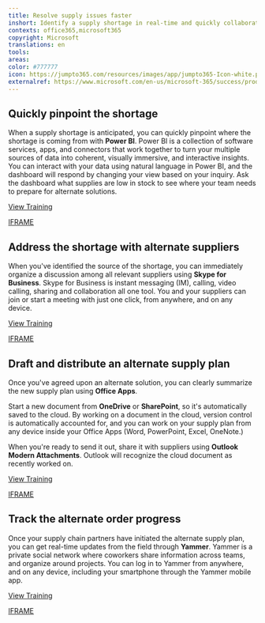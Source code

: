 ```yaml
---
title: Resolve supply issues faster
inshort: Identify a supply shortage in real-time and quickly collaborate with supply chain partners to find an alternative solution.
contexts: office365,microsoft365
copyright: Microsoft
translations: en
tools: 
areas: 
color: #777777
icon: https://jumpto365.com/resources/images/app/jumpto365-Icon-white.png
externalref: https://www.microsoft.com/en-us/microsoft-365/success/productivitylibrary/resolve-supply-issues-faster
---
```


## Quickly pinpoint the shortage

When a supply shortage is anticipated, you can quickly pinpoint where the shortage is coming from with **Power BI**. Power BI is a collection of software services, apps, and connectors that work together to turn your multiple sources of data into coherent, visually immersive, and interactive insights. You can interact with your data using natural language in Power BI, and the dashboard will respond by changing your view based on your inquiry. Ask the dashboard what supplies are low in stock to see where your team needs to prepare for alternate solutions.

[View Training](https://powerbi.microsoft.com/en-us/guided-learning/?CorrelationId=970fea4d-7627-40eb-8a19-0ed08246ed6e&ui=en-US&rs=en-US&ad=US)

[IFRAME](https://www.microsoft.com/en-us/videoplayer/embed/RE1UK8Y)

## Address the shortage with alternate suppliers

When you've identified the source of the shortage, you can immediately organize a discussion among all relevant suppliers using **Skype for Business**. Skype for Business is instant messaging (IM), calling, video calling, sharing and collaboration all one tool. You and your suppliers can join or start a meeting with just one click, from anywhere, and on any device.

[View Training](https://support.office.com/en-US/article/Skype-for-Business-2016-training-eb2081bc-fd0a-4eda-94da-5a39f369ee74)

[IFRAME](https://www.microsoft.com/en-us/videoplayer/embed/RE1Tmri)

## Draft and distribute an alternate supply plan

Once you've agreed upon an alternate solution, you can clearly summarize the new supply plan using **Office Apps**.

Start a new document from **OneDrive** or **SharePoint**, so it's automatically saved to the cloud. By working on a document in the cloud, version control is automatically accounted for, and you can work on your supply plan from any device inside your Office Apps (Word, PowerPoint, Excel, OneNote.)

When you're ready to send it out, share it with suppliers using **Outlook Modern Attachments**. Outlook will recognize the cloud document as recently worked on.

[View Training](https://support.office.com/en-US/article/Create-a-document-from-OneDrive-for-Business-4C54DDBF-E112-4165-B855-049E7DFEC340)

[IFRAME](https://www.microsoft.com/en-us/videoplayer/embed/RE1Tugl)

## Track the alternate order progress

Once your supply chain partners have initiated the alternate supply plan, you can get real-time updates from the field through **Yammer**. Yammer is a private social network where coworkers share information across teams, and organize around projects. You can log in to Yammer from anywhere, and on any device, including your smartphone through the Yammer mobile app.

[View Training](https://support.office.com/en-US/article/Say-hello-to-Yammer-02ac514e-cf1d-4060-9cde-6038ca812ede)

[IFRAME](https://www.microsoft.com/en-us/videoplayer/embed/RE1TMj8)

